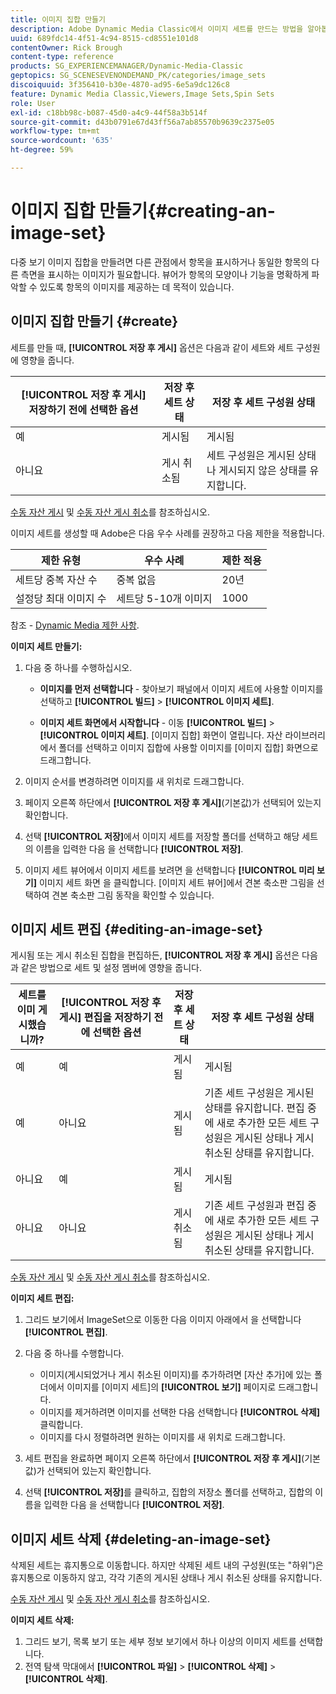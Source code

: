 ```yaml
---
title: 이미지 집합 만들기
description: Adobe Dynamic Media Classic에서 이미지 세트를 만드는 방법을 알아봅니다.
uuid: 689fdc14-4f51-4c94-8515-cd8551e101d8
contentOwner: Rick Brough
content-type: reference
products: SG_EXPERIENCEMANAGER/Dynamic-Media-Classic
geptopics: SG_SCENESEVENONDEMAND_PK/categories/image_sets
discoiquuid: 3f356410-b30e-4870-ad95-6e5a9dc126c8
feature: Dynamic Media Classic,Viewers,Image Sets,Spin Sets
role: User
exl-id: c18bb98c-b087-45d0-a4c9-44f58a3b514f
source-git-commit: d43b0791e67d43ff56a7ab85570b9639c2375e05
workflow-type: tm+mt
source-wordcount: '635'
ht-degree: 59%

---
```


# 이미지 집합 만들기{#creating-an-image-set}

다중 보기 이미지 집합을 만들려면 다른 관점에서 항목을 표시하거나 동일한 항목의 다른 측면을 표시하는 이미지가 필요합니다. 뷰어가 항목의 모양이나 기능을 명확하게 파악할 수 있도록 항목의 이미지를 제공하는 데 목적이 있습니다.

## 이미지 집합 만들기 {#create}

세트를 만들 때, **[!UICONTROL 저장 후 게시]** 옵션은 다음과 같이 세트와 세트 구성원에 영향을 줍니다.

| **[!UICONTROL 저장 후 게시]** 저장하기 전에 선택한 옵션 | 저장 후 세트 상태 | 저장 후 세트 구성원 상태 |
| --- | --- | --- |
| 예 | 게시됨 | 게시됨 |
| 아니요 | 게시 취소됨 | 세트 구성원은 게시된 상태나 게시되지 않은 상태를 유지합니다. |

[수동 자산 게시](publishing-files.md#manually_publishing_assets) 및 [수동 자산 게시 취소](publishing-files.md#manually_unpublishing_assets)를 참조하십시오.

이미지 세트를 생성할 때 Adobe은 다음 우수 사례를 권장하고 다음 제한을 적용합니다.

| 제한 유형 | 우수 사례 | 제한 적용 |
| --- | --- | --- |
| 세트당 중복 자산 수 | 중복 없음 | 20년 |
| 설정당 최대 이미지 수 | 세트당 5-10개 이미지 | 1000 |

참조 - [Dynamic Media 제한 사항](/help/limitations.md).

**이미지 세트 만들기:**

1. 다음 중 하나를 수행하십시오.

   * **이미지를 먼저 선택합니다** - 찾아보기 패널에서 이미지 세트에 사용할 이미지를 선택하고 **[!UICONTROL 빌드]** > **[!UICONTROL 이미지 세트]**.

   * **이미지 세트 화면에서 시작합니다** - 이동 **[!UICONTROL 빌드]** > **[!UICONTROL 이미지 세트]**. [이미지 집합] 화면이 열립니다. 자산 라이브러리에서 폴더를 선택하고 이미지 집합에 사용할 이미지를 [이미지 집합] 화면으로 드래그합니다.

1. 이미지 순서를 변경하려면 이미지를 새 위치로 드래그합니다.
1. 페이지 오른쪽 하단에서 **[!UICONTROL 저장 후 게시]**(기본값)가 선택되어 있는지 확인합니다.
1. 선택 **[!UICONTROL 저장]**&#x200B;에서 이미지 세트를 저장할 폴더를 선택하고 해당 세트의 이름을 입력한 다음 을 선택합니다 **[!UICONTROL 저장]**.
1. 이미지 세트 뷰어에서 이미지 세트를 보려면 을 선택합니다 **[!UICONTROL 미리 보기]** 이미지 세트 화면 을 클릭합니다. [이미지 세트 뷰어]에서 견본 축소판 그림을 선택하여 견본 축소판 그림 동작을 확인할 수 있습니다.

## 이미지 세트 편집 {#editing-an-image-set}

게시됨 또는 게시 취소된 집합을 편집하든, **[!UICONTROL 저장 후 게시]** 옵션은 다음과 같은 방법으로 세트 및 설정 멤버에 영향을 줍니다.

| 세트를 이미 게시했습니까? | **[!UICONTROL 저장 후 게시]** 편집을 저장하기 전에 선택한 옵션 | 저장 후 세트 상태 | 저장 후 세트 구성원 상태 |
| --- | --- | --- | --- |
| 예 | 예 | 게시됨 | 게시됨 |
| 예 | 아니요 | 게시됨 | 기존 세트 구성원은 게시된 상태를 유지합니다. 편집 중에 새로 추가한 모든 세트 구성원은 게시된 상태나 게시 취소된 상태를 유지합니다. |
| 아니요 | 예 | 게시됨 | 게시됨 |
| 아니요 | 아니요 | 게시 취소됨 | 기존 세트 구성원과 편집 중에 새로 추가한 모든 세트 구성원은 게시된 상태나 게시 취소된 상태를 유지합니다. |

[수동 자산 게시](publishing-files.md#manually_publishing_assets) 및 [수동 자산 게시 취소](publishing-files.md#manually_unpublishing_assets)를 참조하십시오.

**이미지 세트 편집:**

1. 그리드 보기에서 ImageSet으로 이동한 다음 이미지 아래에서 을 선택합니다 **[!UICONTROL 편집]**.
1. 다음 중 하나를 수행합니다.

   * 이미지(게시되었거나 게시 취소된 이미지)를 추가하려면 [자산 추가]에 있는 폴더에서 이미지를 [이미지 세트]의 **[!UICONTROL 보기]** 페이지로 드래그합니다.
   * 이미지를 제거하려면 이미지를 선택한 다음 선택합니다 **[!UICONTROL 삭제]** 클릭합니다.
   * 이미지를 다시 정렬하려면 원하는 이미지를 새 위치로 드래그합니다.

1. 세트 편집을 완료하면 페이지 오른쪽 하단에서 **[!UICONTROL 저장 후 게시]**(기본값)가 선택되어 있는지 확인합니다.
1. 선택 **[!UICONTROL 저장]**&#x200B;를 클릭하고, 집합의 저장소 폴더를 선택하고, 집합의 이름을 입력한 다음 을 선택합니다 **[!UICONTROL 저장]**.

## 이미지 세트 삭제 {#deleting-an-image-set}

삭제된 세트는 휴지통으로 이동합니다. 하지만 삭제된 세트 내의 구성원(또는 &quot;하위&quot;)은 휴지통으로 이동하지 않고, 각각 기존의 게시된 상태나 게시 취소된 상태를 유지합니다.

[수동 자산 게시](publishing-files.md#manually_publishing_assets) 및 [수동 자산 게시 취소](publishing-files.md#manually_unpublishing_assets)를 참조하십시오.

**이미지 세트 삭제:**

1. 그리드 보기, 목록 보기 또는 세부 정보 보기에서 하나 이상의 이미지 세트를 선택합니다.
1. 전역 탐색 막대에서 **[!UICONTROL 파일]** > **[!UICONTROL 삭제]** > **[!UICONTROL 삭제]**.

